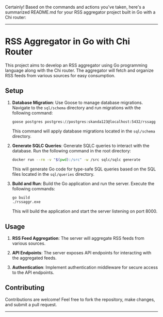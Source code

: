 Certainly! Based on the commands and actions you've taken, here's a summarized README.md for your RSS aggregator project built in Go with a Chi router:

---

# RSS Aggregator in Go with Chi Router

This project aims to develop an RSS aggregator using Go programming language along with the Chi router. The aggregator will fetch and organize RSS feeds from various sources for easy consumption.

## Setup

1. **Database Migration**: Use Goose to manage database migrations. Navigate to the `sql/schema` directory and run migrations with the following command:
    ```bash
    goose postgres postgres://postgres:skanda123@localhost:5432/rssagg up
    ```
    This command will apply database migrations located in the `sql/schema` directory.

2. **Generate SQLC Queries**: Generate SQLC queries to interact with the database. Run the following command in the root directory:
    ```bash
    docker run --rm -v "$(pwd):/src" -w /src sqlc/sqlc generate
    ```
    This will generate Go code for type-safe SQL queries based on the SQL files located in the `sql/queries` directory.

3. **Build and Run**: Build the Go application and run the server. Execute the following commands:
    ```bash
    go build
    ./rssaggr.exe
    ```
    This will build the application and start the server listening on port 8000.

## Usage

1. **RSS Feed Aggregation**: The server will aggregate RSS feeds from various sources.

2. **API Endpoints**: The server exposes API endpoints for interacting with the aggregated feeds.

3. **Authentication**: Implement authentication middleware for secure access to the API endpoints.

## Contributing

Contributions are welcome! Feel free to fork the repository, make changes, and submit a pull request.

---


